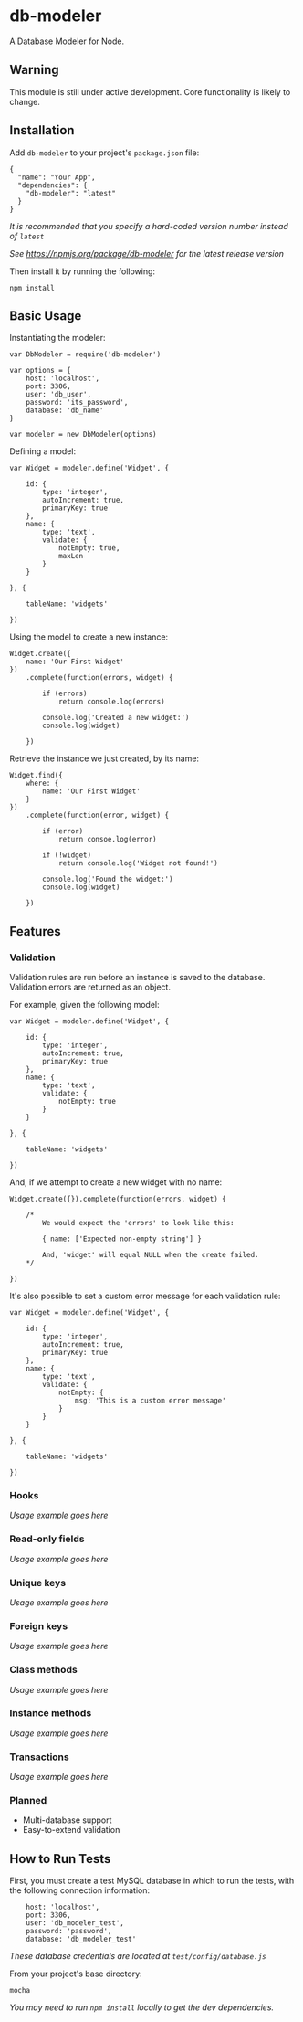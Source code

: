 # db-modeler

A Database Modeler for Node.


## Warning

This module is still under active development. Core functionality is likely to change.


## Installation

Add `db-modeler` to your project's `package.json` file:
```
{
  "name": "Your App",
  "dependencies": {
    "db-modeler": "latest"
  }
}
```
*It is recommended that you specify a hard-coded version number instead of `latest`*

*See https://npmjs.org/package/db-modeler for the latest release version*


Then install it by running the following:
```
npm install
```


## Basic Usage

Instantiating the modeler:
```
var DbModeler = require('db-modeler')

var options = {
	host: 'localhost',
	port: 3306,
	user: 'db_user',
	password: 'its_password',
	database: 'db_name'
}

var modeler = new DbModeler(options)
```

Defining a model:
```
var Widget = modeler.define('Widget', {

	id: {
		type: 'integer',
		autoIncrement: true,
		primaryKey: true
	},
	name: {
		type: 'text',
		validate: {
			notEmpty: true,
			maxLen
		}
	}

}, {

	tableName: 'widgets'

})
```

Using the model to create a new instance:
```
Widget.create({
	name: 'Our First Widget'
})
	.complete(function(errors, widget) {

		if (errors)
			return console.log(errors)

		console.log('Created a new widget:')
		console.log(widget)

	})
```

Retrieve the instance we just created, by its name:
```
Widget.find({
	where: {
		name: 'Our First Widget'
	}
})
	.complete(function(error, widget) {

		if (error)
			return consoe.log(error)

		if (!widget)
			return console.log('Widget not found!')

		console.log('Found the widget:')
		console.log(widget)

	})
```


## Features

### Validation

Validation rules are run before an instance is saved to the database. Validation errors are returned as an object.

For example, given the following model:
```
var Widget = modeler.define('Widget', {

	id: {
		type: 'integer',
		autoIncrement: true,
		primaryKey: true
	},
	name: {
		type: 'text',
		validate: {
			notEmpty: true
		}
	}

}, {

	tableName: 'widgets'

})
```

And, if we attempt to create a new widget with no name:
```
Widget.create({}).complete(function(errors, widget) {
	
	/*
		We would expect the 'errors' to look like this:

		{ name: ['Expected non-empty string'] }

		And, 'widget' will equal NULL when the create failed.
	*/

})
```

It's also possible to set a custom error message for each validation rule:
```
var Widget = modeler.define('Widget', {

	id: {
		type: 'integer',
		autoIncrement: true,
		primaryKey: true
	},
	name: {
		type: 'text',
		validate: {
			notEmpty: {
				msg: 'This is a custom error message'
			}
		}
	}

}, {

	tableName: 'widgets'

})
```


### Hooks

_Usage example goes here_

### Read-only fields

_Usage example goes here_

### Unique keys

_Usage example goes here_

### Foreign keys

_Usage example goes here_

### Class methods

_Usage example goes here_

### Instance methods

_Usage example goes here_

### Transactions

_Usage example goes here_


### Planned

* Multi-database support
* Easy-to-extend validation



## How to Run Tests

First, you must create a test MySQL database in which to run the tests, with the following connection information:
```
	host: 'localhost',
	port: 3306,
	user: 'db_modeler_test',
	password: 'password',
	database: 'db_modeler_test'
```
*These database credentials are located at `test/config/database.js`*


From your project's base directory:
```
mocha
```
*You may need to run `npm install` locally to get the dev dependencies.*